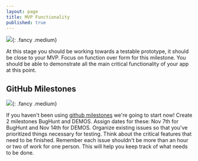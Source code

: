 ```yaml
---
layout: page
title: MVP Functionality
published: true
---
```



![](img/thisclose.gif){: .fancy .medium}

At this stage you should be working towards a testable prototype,  it should be close to your MVP. Focus on function over form for this milestone.  You should be able to demonstrate all the main critical functionality of your app at this point.

## GitHub Milestones

![](img/milestonesview.jpg){: .fancy .medium}

If you haven't been using [github milestones](https://help.github.com/articles/creating-and-editing-milestones-for-issues-and-pull-requests/) we're going to start now! Create 2 milestones BugHunt and DEMOS. Assign dates for these: Nov 7th for BugHunt and Nov 14th for DEMOS.  Organize existing issues so that you've prioritized things necessary for testing.  Think about the critical features that need to be finished.  Remember each issue shouldn't be more than an hour or two of work for one person. This will help you keep track of what needs to be done.
